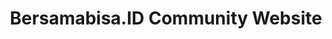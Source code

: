 ---
title: Bersamabisa.ID Community Website
thumbnail: /assets/img/projects/bbid_350w.webp
# refer to /lib/projects.ts
technologies: [vue, firebase, quasar]
# real url if available
liveUrl: https://bersamabisa.id/
# fallback if liveUrl is not available
demoUrl:
---